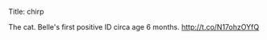 Title: chirp

The cat. Belle's first positive ID circa age 6 months. <a href="http://t.co/N17ohzOYfQ">http://t.co/N17ohzOYfQ</a>
